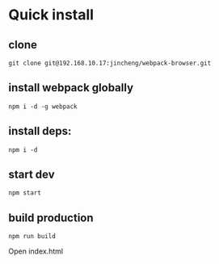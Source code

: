 Quick install
=============

## clone
```
git clone git@192.168.10.17:jincheng/webpack-browser.git
```

## install webpack globally
```
npm i -d -g webpack
```

## install deps:
```
npm i -d
```

## start dev
```
npm start
```

## build production
```
npm run build
```

Open index.html